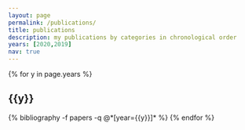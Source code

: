 ```yaml
---
layout: page
permalink: /publications/
title: publications
description: my publications by categories in chronological order
years: [2020,2019]
nav: true
---
```


<div class="publications">

{% for y in page.years %}
  <h2 class="year">{{y}}</h2>
  {% bibliography -f papers -q @*[year={{y}}]* %}
{% endfor %}

</div>
